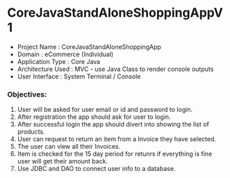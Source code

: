 # CoreJavaStandAloneShoppingAppV1
- Project Name : CoreJavaStandAloneShoppingApp
- Domain : eCommerce (Individual)
- Application Type : Core Java
- Architecture Used : MVC - use Java Class to render console outputs
- User Interface : System Terminal / Console

### Objectives:
1. User will be asked for user email or id and password to login. 
2. After registration the app should ask for user to login.
3. After successful login the app should divert into showing the list of products.
4. User can request to return an item from a Invoice they have selected.
5. The user can view all their Invoices.
6. Item is checked for the 15 day period for retunrs if everything is fine user will get their amount back.
7. Use JDBC and DAO to connect user info to a database.
